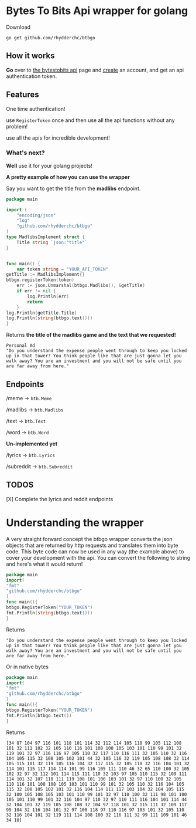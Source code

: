 # Bytes To Bits Api wrapper for golang

Download

```
go get github.com/rhydderchc/btbgo
```

## How it works

**Go** over to [the bytestobits api](api.bytestobits.dev/) page and [create](api.bytestobits.dev/account) an account, and get an api authentication token.

## Features
One time authentication!

use `RegisterToken` once and then use all the api functions without any problem!


use all the apis for incredible development!

### What's next?
**Well** use it for your golang projects!

**A pretty example of how you can use the wrapper**

Say you want to get the title from the **madlibs** endpoint.
```go
package main

import (
	"encoding/json"
	"log"
	"github.com/rhydderchc/btbgo"
)
type MadlibsImplement struct {
	Title string `json:"title"`
}


func main() {
	var token string = "YOUR_API_TOKEN"
getTitle := MadlibsImplement{}
btbgo.registerToken(token)
	err := json.Unmarshal(btbgo.Madlibs(), &getTitle)
	if err != nil {
		log.Println(err)
		return
	}
log.Println(getTitle.Title)
log.Println(string(btbgo.text())) 
}
```
Returns **the title of the madlibs game and the text that we requested!**

```
Personal Ad
"Do you understand the expense people went through to keep you locked up in that tower? You think people like that are just gonna let you walk away? You are an investment and you will not be safe until you are far away from here."

```
## Endpoints
 /meme -> `btb.Meme`

 /madlibs -> `btb.Madlibs`

 /text -> `btb.Text`

 /word -> `btb.Word`


**Un-implemented yet**

 /lyrics -> `btb.Lyrics`

 /subreddit -> `btb.Subreddit`
 

## TODOS

[X] Complete the lyrics and reddit endpoints

# Understanding the wrapper

A very straight forward concept the btbgo wrapper converts the json objects that are returned by http requests and translates them into byte code. This byte code can now be used in any way (the example above) to cover your development with the api.
You can convert the following to string and here's what it would return!
```go
package main
import(
"fmt"
"github.com/rhydderchc/btbgo"
)
func main(){
btbgo.RegisterToken("YOUR_TOKEN")
fmt.Println(string(btbgo.text()))
}
```
Returns
```
"Do you understand the expense people went through to keep you locked up in that tower? You think people like that are just gonna let you walk away? You are an investment and you will not be safe until you are far away from here."
```
Or in native bytes
```go 
package main
import(
"fmt"
"github.com/rhydderchc/btbgo"
)
func main(){
btbgo.RegisterToken("YOUR_TOKEN")
fmt.Println(btbgo.text())
}
```
Returns
```
[34 87 104 97 116 101 118 101 114 32 112 114 105 110 99 105 112 108 101 32 111 102 32 105 110 116 101 108 108 105 103 101 110 99 101 32 119 101 32 97 116 116 97 105 110 32 117 110 116 111 32 105 110 32 116 104 105 115 32 108 105 102 101 44 32 105 116 32 119 105 108 108 32 114 105 115 101 32 119 105 116 104 32 117 115 32 105 110 32 116 104 101 32 114 101 115 117 114 114 101 99 116 105 111 110 46 32 65 110 100 32 105 102 32 97 32 112 101 114 115 111 110 32 103 97 105 110 115 32 109 111 114 101 32 107 110 111 119 108 101 100 103 101 32 97 110 100 32 105 110 116 101 108 108 105 103 101 110 99 101 32 105 110 32 116 104 105 115 32 108 105 102 101 32 116 104 114 111 117 103 104 32 104 105 115 32 100 105 108 105 103 101 110 99 101 32 97 110 100 32 111 98 101 100 105 101 110 99 101 32 116 104 97 110 32 97 110 111 116 104 101 114 44 32 104 101 32 119 105 108 108 32 104 97 118 101 32 115 111 32 109 117 99 104 32 116 104 101 32 97 100 118 97 110 116 97 103 101 32 105 110 32 116 104 101 32 119 111 114 108 100 32 116 111 32 99 111 109 101 46 34 10]

```
